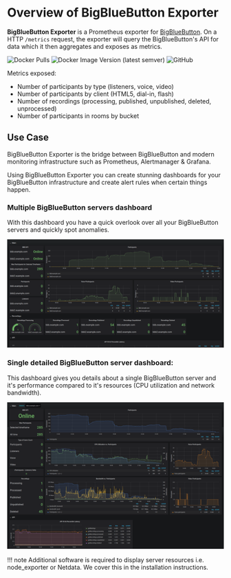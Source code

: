 # Overview of BigBlueButton Exporter
**BigBlueButton Exporter** is a Prometheus exporter for [BigBlueButton](https://bigbluebutton.org/).
On a HTTP `/metrics` request, the exporter will query the BigBlueButton's API for data which it then aggregates and exposes as metrics.

![Docker Pulls](https://img.shields.io/docker/pulls/greenstatic/bigbluebutton-exporter?logo=Docker)
![Docker Image Version (latest semver)](https://img.shields.io/docker/v/greenstatic/bigbluebutton-exporter?label=latest%20docker%20image&logo=Docker&sort=semver)
![GitHub](https://img.shields.io/github/license/greenstatic/bigbluebutton-exporter)


Metrics exposed:

* Number of participants by type (listeners, voice, video)
* Number of participants by client (HTML5, dial-in, flash)
* Number of recordings (processing, published, unpublished, deleted, unprocessed)
* Number of participants in rooms by bucket

## Use Case
BigBlueButton Exporter is the bridge between BigBlueButton and modern monitoring infrastructure such as Prometheus, Alertmanager & Grafana.

Using BigBlueButton Exporter you can create stunning dashboards for your BigBlueButton infrastructure and create alert
rules when certain things happen.

### Multiple BigBlueButton servers dashboard
With this dashboard you have a quick overlook over all your BigBlueButton servers and quickly spot anomalies.

![](assets/img_grafana_dashboard_all_servers.png)

### Single detailed BigBlueButton server dashboard:
This dashboard gives you details about a single BigBlueButton server and it's performance compared to it's resources
(CPU utilization and network bandwidth).

![](assets/img_grafana_dashboard_server_instance.png)

!!! note 
    Additional software is required to display server resources i.e. node_exporter or Netdata.
    We cover this in the installation instructions.
